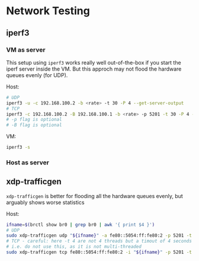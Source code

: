 # Network Testing

## iperf3

### VM as server

This setup using `iperf3` works really well out-of-the-box if you start the iperf server inside the VM.
But this approch may not flood the hardware queues evenly (for UDP).

Host:
```bash
# UDP
iperf3 -u -c 192.168.100.2 -b <rate> -t 30 -P 4 --get-server-output
# TCP
iperf3 -c 192.168.100.2 -B 192.168.100.1 -b <rate> -p 5201 -t 30 -P 4 --get-server-output
# -p flag is optional
# -B flag is optional
```

VM:
```bash
iperf3 -s
```

### Host as server

## xdp-trafficgen

`xdp-trafficgen` is better for flooding all the hardware queues evenly, but arguably shows worse statistics

Host:
```bash
ifname=$(brctl show br0 | grep br0 | awk '{ print $4 }')
# UDP
sudo xdp-trafficgen udp "${ifname}" -a fe80::5054:ff:fe80:2 -p 5201 -t 4 -I 1 -s 64
# TCP - careful: here -t 4 are not 4 threads but a timout of 4 seconds
# i.e. do not use this, as it is not multi-threaded
sudo xdp-trafficgen tcp fe80::5054:ff:fe80:2 -i "${ifname}" -p 5201 -t 4 -I 1
```

